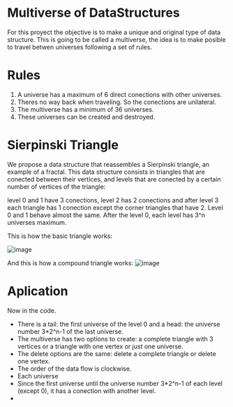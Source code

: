 # Multiverse of DataStructures
For this proyect the objective is to make a unique and original type of data structure. 
This is going to be called a multiverse, the idea is to make posible to travel betwen universes following a set of rules.

# Rules
1. A universe has a maximum of 6 direct conections with other universes.
2. Theres no way back when traveling. So the conections are unilateral.
3. The multiverse has a minimum of 36 universes.
4. These universes can be created and destroyed.

# Sierpinski Triangle
We propose a data structure that reassembles a Sierpinski triangle, an example of a fractal.
This data structure consists in triangles that are conected between their vertices, and levels that are conected by a certain number of vertices of the triangle:

level 0 and 1 have 3 conections, level 2 has 2 conections and after level 3 each triangle has 1 conection except the corner triangles that have 2. Level 0 and 1 behave almost the same.
After the level 0, each level has 3^n universes maximum.

This is how the basic triangle works:

![image](https://github.com/user-attachments/assets/0843d112-bd0c-489a-9ced-d43c17bf9f70)

And this is how a compound triangle works:
![image](https://github.com/user-attachments/assets/2c27a213-5ea2-4967-83e9-d83d093b0676)


# Aplication
Now in the code.
- There is a tail: the first universe of the level 0 and a head: the universe number 3*2^n-1 of the last universe.
- The multiverse has two options to create: a complete triangle with 3 vertices or a triangle with one vertex or just one universe.
- The delete options are the same: delete a complete triangle or delete one vertex.
- The order of the data flow is clockwise.
- Each universe 
- Since the first universe until the universe number 3*2^n-1 of each level (except 0), it has a conection with another level.
- 


